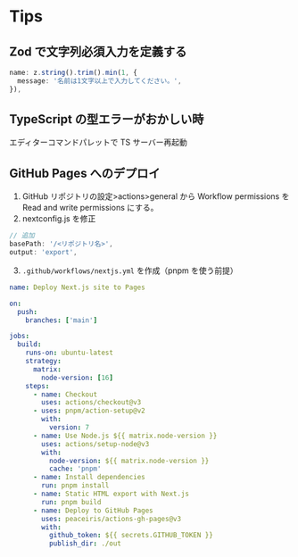 # Tips

## Zod で文字列必須入力を定義する

```ts
name: z.string().trim().min(1, {
  message: '名前は1文字以上で入力してください。',
}),
```

## TypeScript の型エラーがおかしい時

エディターコマンドパレットで TS サーバー再起動

## GitHub Pages へのデプロイ

1. GitHub リポジトリの設定>actions>general から Workflow permissions を Read and write permissions にする。
2. nextconfig.js を修正

```js
// 追加
basePath: '/<リポジトリ名>',
output: 'export',
```

3. `.github/workflows/nextjs.yml` を作成（pnpm を使う前提）

```yml
name: Deploy Next.js site to Pages

on:
  push:
    branches: ['main']

jobs:
  build:
    runs-on: ubuntu-latest
    strategy:
      matrix:
        node-version: [16]
    steps:
      - name: Checkout
        uses: actions/checkout@v3
      - uses: pnpm/action-setup@v2
        with:
          version: 7
      - name: Use Node.js ${{ matrix.node-version }}
        uses: actions/setup-node@v3
        with:
          node-version: ${{ matrix.node-version }}
          cache: 'pnpm'
      - name: Install dependencies
        run: pnpm install
      - name: Static HTML export with Next.js
        run: pnpm build
      - name: Deploy to GitHub Pages
        uses: peaceiris/actions-gh-pages@v3
        with:
          github_token: ${{ secrets.GITHUB_TOKEN }}
          publish_dir: ./out
```
